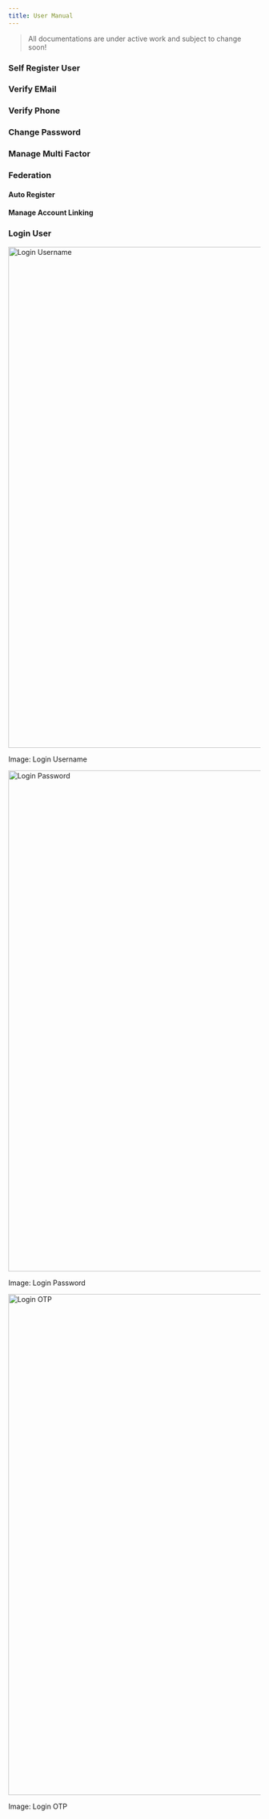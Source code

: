 ```yaml
---
title: User Manual
---
```


> All documentations are under active work and subject to change soon!

### Self Register User

### Verify EMail

### Verify Phone

### Change Password

### Manage Multi Factor

### Federation

#### Auto Register

#### Manage Account Linking

### Login User

<img src="img/accounts_page.png" alt="Login Username" width="1000px" height="auto">

Image: Login Username

<img src="img/accounts_password.png" alt="Login Password" width="1000px" height="auto">

Image: Login Password

<img src="img/accounts_otp_verify.png" alt="Login OTP" width="1000px" height="auto">

Image: Login OTP
